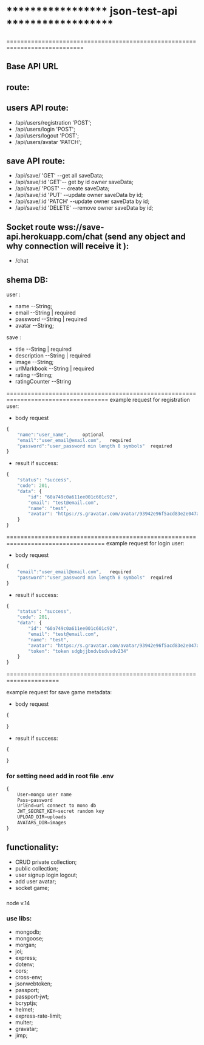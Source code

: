 # ***************** json-test-api ******************
============================================================================
## Base API URL

## route:

## users API route:

- /api/users/registration 'POST';
- /api/users/login 'POST';
- /api/users/logout 'POST';
- /api/users/avatar 'PATCH';

## save API route:

- /api/save/ 'GET' --get all saveData;
- /api/save/:id 'GET'-- get by id owner saveData;
- /api/save/ 'POST' -- create saveData;
- /api/save/:id 'PUT' --update owner saveData by id;
- /api/save/:id 'PATCH' --update owner saveData by id;
- /api/save/:id 'DELETE' --remove owner saveData by id;

## Socket  route wss://save-api.herokuapp.com/chat (send any object and why connection will receive it ):

- /chat

## shema DB:

user :

- name --String;
- email --String | required
- password --String | required
- avatar --String;

save :

- title --String | required
- description --String | required
- image --String;
- urlMarkbook --String | required
- rating --String;
- ratingCounter --String

===================================================================================
example request for registration user:

- body request

```javascript
{
    "name":"user_name",     optional
    "email":"user_email@email.com",   required
    "password":"user_password min length 8 symbols"  required
}
```

- result if success:

```javascript
{
    "status": "success",
    "code": 201,
    "data": {
        "id": "60a749c0a611ee001c601c92",
        "email": "test@email.com",
        "name": "test",
        "avatar": "https://s.gravatar.com/avatar/93942e96f5acd83e2e047ad8fe03114d?s=250",
    }
}
```

==================================================================================
example request for login user:

- body request

```javascript
{
    "email":"user_email@email.com",   required
    "password":"user_password min length 8 symbols"  required
}
```

- result if success:

```javascript
{
    "status": "success",
    "code": 201,
    "data": {
        "id": "60a749c0a611ee001c601c92",
        "email": "test@email.com",
        "name": "test",
        "avatar": "https://s.gravatar.com/avatar/93942e96f5acd83e2e047ad8fe03114d?s=250",
        "token": "token sdgbjjbndvbsdvsdv234"
    }
}
```

=====================================================================

example request for save game metadata:

- body request

```javascript
{
   
}
```

- result if success:

```javascript
{
   
}
```

### for setting need add in root file .env
```javascript
{
    User=mongo user name
    Pass=password
    UrlEnd=url connect to mono db
    JWT_SECRET_KEY=secret random key
    UPLOAD_DIR=uploads
    AVATARS_DIR=images
}
```

## functionality:

- CRUD private collection;
- public collection;
- user signup login logout;
- add user avatar;
- socket game;

###
node v.14
### use libs:

- mongodb;
- mongoose;
- morgan;
- joi;
- express;
- dotenv;
- cors;
- cross-env;
- jsonwebtoken;
- passport;
- passport-jwt;
- bcryptjs;
- helmet;
- express-rate-limit;
- multer;
- gravatar;
- jimp;
